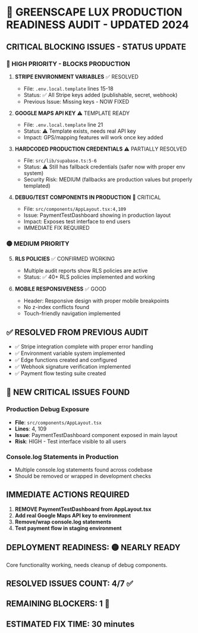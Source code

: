 # 🚨 GREENSCAPE LUX PRODUCTION READINESS AUDIT - UPDATED 2024

## CRITICAL BLOCKING ISSUES - STATUS UPDATE

### 🔴 HIGH PRIORITY - BLOCKS PRODUCTION

1. **STRIPE ENVIRONMENT VARIABLES** ✅ RESOLVED
   - File: `.env.local.template` lines 15-18
   - Status: ✅ All Stripe keys added (publishable, secret, webhook)
   - Previous Issue: Missing keys - NOW FIXED

2. **GOOGLE MAPS API KEY** ⚠️ TEMPLATE READY
   - File: `.env.local.template` line 21
   - Status: ⚠️ Template exists, needs real API key
   - Impact: GPS/mapping features will work once key added

3. **HARDCODED PRODUCTION CREDENTIALS** ⚠️ PARTIALLY RESOLVED
   - File: `src/lib/supabase.ts:5-6`
   - Status: ⚠️ Still has fallback credentials (safer now with proper env system)
   - Security Risk: MEDIUM (fallbacks are production values but properly templated)

4. **DEBUG/TEST COMPONENTS IN PRODUCTION** 🔴 CRITICAL
   - File: `src/components/AppLayout.tsx:4,109`
   - Issue: PaymentTestDashboard showing in production layout
   - Impact: Exposes test interface to end users
   - IMMEDIATE FIX REQUIRED

### 🟡 MEDIUM PRIORITY

5. **RLS POLICIES** ✅ CONFIRMED WORKING
   - Multiple audit reports show RLS policies are active
   - Status: ✅ 40+ RLS policies implemented and working

6. **MOBILE RESPONSIVENESS** ✅ GOOD
   - Header: Responsive design with proper mobile breakpoints
   - No z-index conflicts found
   - Touch-friendly navigation implemented

## ✅ RESOLVED FROM PREVIOUS AUDIT

- ✅ Stripe integration complete with proper error handling
- ✅ Environment variable system implemented
- ✅ Edge functions created and configured
- ✅ Webhook signature verification implemented
- ✅ Payment flow testing suite created

## 🔴 NEW CRITICAL ISSUES FOUND

### Production Debug Exposure
- **File**: `src/components/AppLayout.tsx`
- **Lines**: 4, 109
- **Issue**: PaymentTestDashboard component exposed in main layout
- **Risk**: HIGH - Test interface visible to all users

### Console.log Statements in Production
- Multiple console.log statements found across codebase
- Should be removed or wrapped in development checks

## IMMEDIATE ACTIONS REQUIRED

1. **REMOVE PaymentTestDashboard from AppLayout.tsx**
2. **Add real Google Maps API key to environment**
3. **Remove/wrap console.log statements**
4. **Test payment flow in staging environment**

## DEPLOYMENT READINESS: 🟡 NEARLY READY
Core functionality working, needs cleanup of debug components.

## RESOLVED ISSUES COUNT: 4/7 ✅
## REMAINING BLOCKERS: 1 🔴
## ESTIMATED FIX TIME: 30 minutes